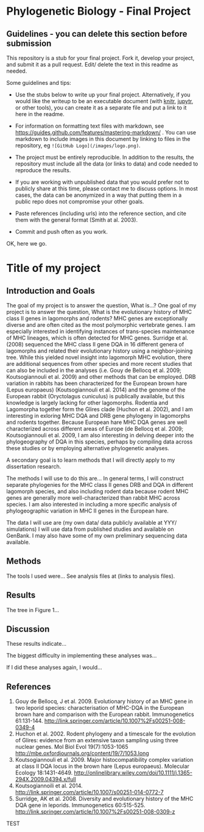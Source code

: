 # Phylogenetic Biology - Final Project

## Guidelines - you can delete this section before submission

This repository is a stub for your final project. Fork it, develop your project, and submit it as a pull request. Edit/ delete the text in this readme as needed.

Some guidelines and tips:

- Use the stubs below to write up your final project. Alternatively, if you would like the writeup to be an executable document (with [knitr](http://yihui.name/knitr/), [jupytr](http://jupyter.org/), or other tools), you can create it as a separate file and put a link to it here in the readme.

- For information on formatting text files with markdown, see https://guides.github.com/features/mastering-markdown/ . You can use markdown to include images in this document by linking to files in the repository, eg `![GitHub Logo](/images/logo.png)`.

- The project must be entirely reproducible. In addition to the results, the repository must include all the data (or links to data) and code needed to reproduce the results.

- If you are working with unpublished data that you would prefer not to publicly share at this time, please contact me to discuss options. In most cases, the data can be anonymized in a way that putting them in a public repo does not compromise your other goals.

- Paste references (including urls) into the reference section, and cite them with the general format (Smith at al. 2003).

- Commit and push often as you work.

OK, here we go.

# Title of my project

## Introduction and Goals

The goal of my project is to answer the question, What is...?
One goal of my project is to answer the question, What is the evolutionary history of MHC class II genes in lagomorphs and rodents? 
MHC genes are exceptionally diverse and are often cited as the most polymorphic vertebrate genes. I am especially interested in identifying instances of trans-species maintenance of MHC lineages, which is often detected for MHC genes. Surridge et al. (2008) sequenced the MHC class II gene DQA in 16 different genera of lagomorphs and related their evolutionary history using a neighbor-joining tree. While this yielded novel insight into lagomorph MHC evolution, there are additional sequences from other species and more recent studies that can also be included in the analyses (i.e. Gouy de Bellocq et al. 2009; Koutsogiannouli et al. 2009) and other methods that can be employed. DRB variation in rabbits has been characterized for the European brown hare (Lepus europaeus) (Koutsogiannouli et al. 2014) and the genome of the European rabbit (Oryctolagus cuniculus) is publically available, but this knowledge is largely lacking for other lagomorphs. Rodentia and Lagomorpha together form the Glires clade (Huchon et al. 2002), and I am interesting in exloring MHC DQA and DRB gene phylogeny in lagomorphs and rodents together. Because European hare MHC DQA genes are well characterized across different areas of Europe (de Bellocq et al. 2009; Koutsogiannouli et al. 2009, I am also interesting in delving deeper into the phylogeography of DQA in this species, perhaps by compiling data across these studies or by employing alternative phylogenetic analyses.

A secondary goal is to learn methods that I will directly apply to my dissertation research.

The methods I will use to do this are...
In general terms, I will construct separate phylogenies for the MHC class II genes DRB and DQA in different lagomorph species, and also including rodent data because rodent MHC genes are generally more well-characterized than rabbit MHC across species. I am also interested in including a more specific analysis of phylogeographic variation in MHC II genes in the European hare.

The data I will use are (my own data/ data publicly available at YYY/ simulations)
I will use data from published studies and available on GenBank. I may also have some of my own preliminary sequencing data available.

## Methods

The tools I used were... See analysis files at (links to analysis files).

## Results

The tree in Figure 1...

## Discussion

These results indicate...

The biggest difficulty in implementing these analyses was...

If I did these analyses again, I would...

## References

1. Gouy de Bellocq, J et al. 2009. Evolutionary history of an MHC gene in two leporid species: characterisation of MHC-DQA in the European brown hare and comparison with the European rabbit. Immunogenetics 61:131-144. http://link.springer.com/article/10.1007%2Fs00251-008-0349-4
2. Huchon et al. 2002. Rodent phylogeny and a timescale for the evolution of Glires: evidence from an extensive taxon sampling using three nuclear genes. Mol Biol Evol 19(7):1053-1065 http://mbe.oxfordjournals.org/content/19/7/1053.long
3. Koutsogiannouli et al. 2009. Major histocompatibility complex variation at class II DQA locus in the brown hare (Lepus europaeus). Molecular Ecology 18:1431-4649. http://onlinelibrary.wiley.com/doi/10.1111/j.1365-294X.2009.04394.x/full
4. Koutsogiannoili et al. 2014.  http://link.springer.com/article/10.1007/s00251-014-0772-7
5. Surridge, AK et al. 2008. Diversity and evolutionary history of the MHC DQA gene in leporids. Immunogenetics 60:515-525. http://link.springer.com/article/10.1007%2Fs00251-008-0309-z

TEST




